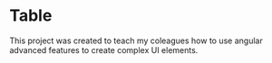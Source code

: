 # Table

This project was created to teach my coleagues how to use angular advanced features to create complex UI elements.
